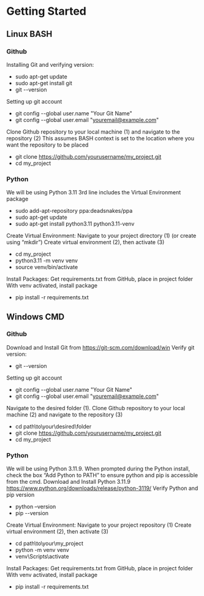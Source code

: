 # Getting Started

## Linux BASH
### Github
Installing Git and verifying version:
- sudo apt-get update
- sudo apt-get install git
- git --version

Setting up git account
- git config --global user.name "Your Git Name"
- git config --global user.email "youremail@example.com"

Clone Github repository to your local machine (1) and navigate to the repository (2)
This assumes BASH context is set to the location where you want the repository to be placed
- git clone https://github.com/yourusername/my_project.git
- cd my_project

### Python
We will be using Python 3.11
3rd line includes the Virtual Environment package
- sudo add-apt-repository ppa:deadsnakes/ppa
- sudo apt-get update
- sudo apt-get install python3.11 python3.11-venv

Create Virtual Environment:
Navigate to your project directory (1) (or create using “mkdir”)
Create virtual environment (2), then activate (3)
- cd my_project
- python3.11 -m venv venv
- source venv/bin/activate

Install Packages:
Get requirements.txt from GitHub, place in project folder
With venv activated, install package
- pip install -r requirements.txt

## Windows CMD
### Github
Download and Install Git from https://git-scm.com/download/win
Verify git version:
- git --version

Setting up git account
- git config --global user.name "Your Git Name"
- git config --global user.email "youremail@example.com"

Navigate to the desired folder (1).
Clone Github repository to your local machine (2) and navigate to the repository (3)
- cd path\to\your\desired\folder
- git clone https://github.com/yourusername/my_project.git
- cd my_project

### Python
We will be using Python 3.11.9. When prompted during the Python install, check the box “Add Python to PATH” to ensure python and pip is accessible from the cmd.
Download and Install Python 3.11.9 https://www.python.org/downloads/release/python-3119/ 
Verify Python and pip version
- python –version
- pip --version

Create Virtual Environment:
Navigate to your project repository (1)
Create virtual environment (2), then activate (3)
- cd path\to\your\my_project
- python -m venv venv
- venv\Scripts\activate

Install Packages:
Get requirements.txt from GitHub, place in project folder
With venv activated, install package
- pip install -r requirements.txt
